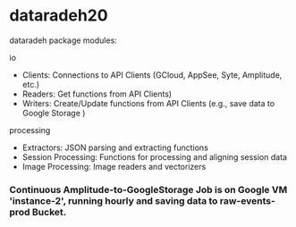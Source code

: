 # dataradeh20
dataradeh package modules:

io
- Clients: Connections to API Clients (GCloud, AppSee, Syte, Amplitude, etc.)
- Readers: Get functions from API Clients)
- Writers: Create/Update functions from API Clients (e.g., save data to Google Storage )

processing
- Extractors: JSON parsing and extracting functions
- Session Processing: Functions for processing and aligning session data
- Image Processing: Image readers and vectorizers

### Continuous Amplitude-to-GoogleStorage Job is on Google VM 'instance-2', running hourly and saving data to raw-events-prod Bucket.
